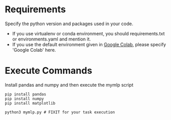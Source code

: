 # Requirements

Specify the python version and packages used in your code. 

- If you use virtualenv or conda environment, you should requirements.txt or environments.yaml and mention it.
- If you use the default environment given in [Google Colab](https://colab.research.google.com/), please specify 'Google Colab' here.

# Execute Commands

Install pandas and numpy and then execute the mymlp script
```
pip install pandas
pip install numpy
pip install matplotlib

python3 mymlp.py # FIXIT for your task execution
```

